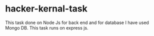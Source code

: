 # hacker-kernal-task

This task done on Node Js for back end and for database I have used Mongo DB.
This task runs on express js.
